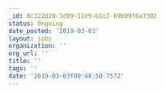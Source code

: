```yaml
---
_id: 8c322d20-3d99-11e9-b1c7-69b99f6a7302
status: Ongoing
date_posted: '2019-03-03'
layout: jobs
organization: ''
org_url: ''
title: ''
tags: ''
date: '2019-03-03T09:48:50.757Z'
---
```


